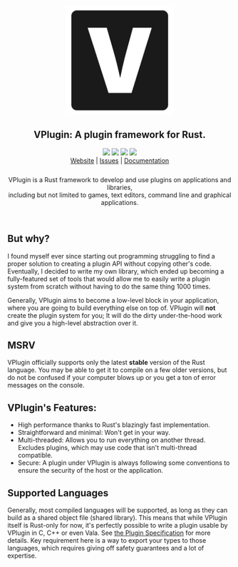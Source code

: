 <div align="center">
        <img src="assets/logo.svg" width="244"></img>
        <h2>VPlugin: A plugin framework for Rust.</h2>
        <img src="https://img.shields.io/crates/v/vplugin?style=flat-square">
        <img src="https://img.shields.io/docsrs/vplugin?label=Documentation&style=flat-square">
        <img src="https://img.shields.io/github/license/VPlugin/VPlugin?style=flat-square">
        <img src="https://github.com/VPlugin/VPlugin/actions/workflows/default.yml/badge.svg">
        <br>
        <a href="javascript:void(0)">Website</a> |
        <a href="https://github.com/AndroGR/VPlugin/issues">Issues</a> |
        <a href="https://docs.rs/crate/vplugin">Documentation</a>
        <p style="padding-top: 12px;">
                VPlugin is a Rust framework to develop and use plugins on applications and libraries, <br> including but not limited to games, text editors, command line and graphical applications.
        </p>
        <br>
</div>

## But why?
I found myself ever since starting out programming struggling to find a proper solution to creating a plugin API without copying other's code. Eventually, I decided to write my own library, which ended up becoming a fully-featured set of tools that would allow me to easily write a plugin system from scratch without having to do the same thing 1000 times.

Generally, VPlugin aims to become a low-level block in your application, where you are going to build everything else on top of. VPlugin will **not** create the plugin system for you; It will do the dirty under-the-hood work and give you a high-level abstraction over it.

## MSRV
VPlugin officially supports only the latest **stable** version of the Rust language. You may be able to get it to compile on a few older versions, but do not be confused if your computer blows up or you get a ton of error messages on the console.

## VPlugin's Features:
- High performance thanks to Rust's blazingly fast implementation.
- Straightforward and minimal: Won't get in your way.
- Multi-threaded: Allows you to run everything on another thread. Excludes plugins, which may use code that isn't multi-thread compatible.
- Secure: A plugin under VPlugin is always following some conventions to ensure the security of the host or the application.

## Supported Languages
Generally, most compiled languages will be supported, as long as they can build as a shared object file (shared library). This means that while VPlugin itself is Rust-only for now, it's perfectly possible to write a plugin usable by VPlugin in C, C++ or even Vala. See [the Plugin Specification](./spec/PluginFormat.md) for more details. Key requirement here is a way to export your types to those languages, which requires giving off safety guarantees and a lot of expertise.